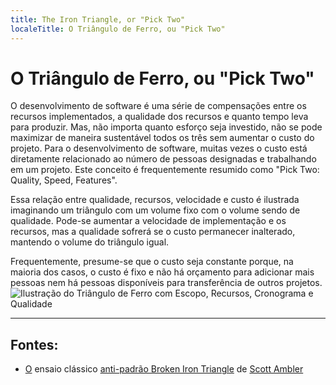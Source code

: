 ```yaml
---
title: The Iron Triangle, or "Pick Two"
localeTitle: O Triângulo de Ferro, ou "Pick Two"
---
```

# O Triângulo de Ferro, ou "Pick Two"

O desenvolvimento de software é uma série de compensações entre os recursos implementados, a qualidade dos recursos e quanto tempo leva para produzir. Mas, não importa quanto esforço seja investido, não se pode maximizar de maneira sustentável todos os três sem aumentar o custo do projeto. Para o desenvolvimento de software, muitas vezes o custo está diretamente relacionado ao número de pessoas designadas e trabalhando em um projeto. Este conceito é frequentemente resumido como "Pick Two: Quality, Speed, Features".

Essa relação entre qualidade, recursos, velocidade e custo é ilustrada imaginando um triângulo com um volume fixo com o volume sendo de qualidade. Pode-se aumentar a velocidade de implementação e os recursos, mas a qualidade sofrerá se o custo permanecer inalterado, mantendo o volume do triângulo igual.

Frequentemente, presume-se que o custo seja constante porque, na maioria dos casos, o custo é fixo e não há orçamento para adicionar mais pessoas nem há pessoas disponíveis para transferência de outros projetos. ![Ilustração do Triângulo de Ferro com Escopo, Recursos, Cronograma e Qualidade](http://www.ambysoft.com/artwork/ironTriangle.jpg)

* * *

## Fontes:

*   [O](http://www.ambysoft.com/essays/brokenTriangle.html) ensaio clássico [anti-padrão Broken Iron Triangle](http://www.ambysoft.com/essays/brokenTriangle.html) de [Scott Ambler](https://en.wikipedia.org/wiki/Scott_Ambler)